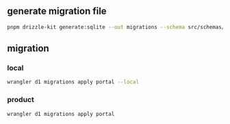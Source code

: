 
## generate migration file

```sh
pnpm drizzle-kit generate:sqlite --out migrations --schema src/schemas/index.ts
```

## migration
### local

```sh
wrangler d1 migrations apply portal --local
```

### product

```sh
wrangler d1 migrations apply portal
```